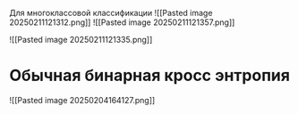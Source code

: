 Для многоклассовой классификации
![[Pasted image 20250211121312.png]]
![[Pasted image 20250211121357.png]]

![[Pasted image 20250211121335.png]]
# Обычная бинарная кросс энтропия
![[Pasted image 20250204164127.png]]
